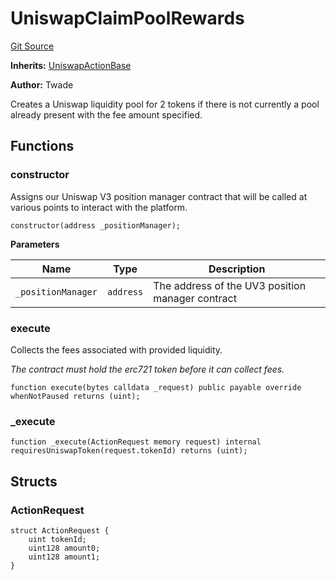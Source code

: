 # UniswapClaimPoolRewards
[Git Source](https://github.com/FloorDAO/floor-v2/blob/fd4de86a192de96d73fe2e56a84ec542b57b1c69/src/contracts/actions/uniswap/ClaimPoolRewards.sol)

**Inherits:**
[UniswapActionBase](/src/contracts/actions/utils/UniswapActionBase.sol/contract.UniswapActionBase.md)

**Author:**
Twade

Creates a Uniswap liquidity pool for 2 tokens if there is not currently a pool
already present with the fee amount specified.


## Functions
### constructor

Assigns our Uniswap V3 position manager contract that will be called at
various points to interact with the platform.


```solidity
constructor(address _positionManager);
```
**Parameters**

|Name|Type|Description|
|----|----|-----------|
|`_positionManager`|`address`|The address of the UV3 position manager contract|


### execute

Collects the fees associated with provided liquidity.

*The contract must hold the erc721 token before it can collect fees.*


```solidity
function execute(bytes calldata _request) public payable override whenNotPaused returns (uint);
```

### _execute


```solidity
function _execute(ActionRequest memory request) internal requiresUniswapToken(request.tokenId) returns (uint);
```

## Structs
### ActionRequest

```solidity
struct ActionRequest {
    uint tokenId;
    uint128 amount0;
    uint128 amount1;
}
```

